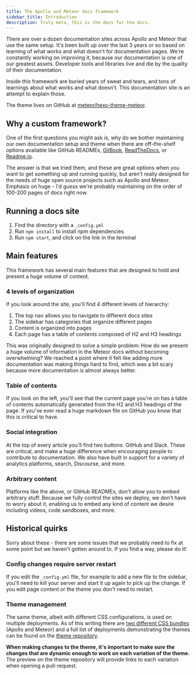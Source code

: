 ```yaml
---
title: The Apollo and Meteor docs framework
sidebar_title: Introduction
description: Truly meta, this is the docs for the docs.
---
```


There are over a dozen documentation sites across Apollo and Meteor that use the same setup. It's been built up over the last 3 years or so based on learning of what works and what doesn't for documentation pages. We're constantly working on improving it, because our documentation is one of our greatest assets. Developer tools and libraries live and die by the quality of their documentation.

Inside this framework are buried years of sweat and tears, and tons of learnings about what works and what doesn't. This documentation site is an attempt to explain those.

The theme lives on GitHub at [meteor/hexo-theme-meteor](https://github.com/meteor/hexo-theme-meteor).

<h2 id="why">Why a custom framework?</h2>

One of the first questions you might ask is, why do we bother maintaining our own documentation setup and theme when there are off-the-shelf options available like GitHub READMEs, [GitBook](https://www.gitbook.com/), [ReadTheDocs](https://readthedocs.org/), or [Readme.io](http://readme.io/).

The answer is that we tried them, and these are great options when you want to get something up and running quickly, but aren't really designed for the needs of huge open source projects such as Apollo and Meteor. Emphasis on huge - I'd guess we're probably maintaining on the order of 100-200 pages of docs right now.

<h2 id="running">Running a docs site</h2>

1. Find the directory with a `_config.yml`
2. Run `npm install` to install npm dependencies
3. Run `npm start`, and click on the link in the terminal

<h2 id="features">Main features</h2>

This framework has several main features that are designed to hold and present a huge volume of content.

<h3 id="organization">4 levels of organization</h3>

If you look around the site, you'll find 4 different levels of hierarchy:

1. The top nav allows you to navigate to different docs sites
2. The sidebar has categories that organize different pages
3. Content is organized into pages
4. Each page has a table of contents composed of H2 and H3 headings

This was originally designed to solve a simple problem: How do we present a huge volume of information in the Meteor docs without becoming overwhelming? We reached a point where it felt like adding more documentation was making things hard to find, which was a bit scary because more documentation is almost always better.

<h3 id="toc">Table of contents</h3>

If you look on the left, you'll see that the current page you're on has a table of contents automatically generated from the H2 and H3 headings of the page. If you've ever read a huge markdown file on GitHub you know that this is critical to have.

<h3 id="social">Social integration</h3>

At the top of every article you'll find two buttons: GitHub and Slack. These are critical, and make a huge difference when encouraging people to contribute to documentation. We also have built in support for a variety of analytics platforms, search, Discourse, and more.

<h3 id="flexible">Arbitrary content</h3>

Platforms like the above, or GitHub READMEs, don't allow you to embed arbitrary stuff. Because we fully control the sites we deploy, we don't have to worry about it, enabling us to embed any kind of content we desire including videos, code sandboxes, and more.

<h2 id="quirks">Historical quirks</h2>

Sorry about these - there are some issues that we probably need to fix at some point but we haven't gotten around to. If you find a way, please do it!

<h3 id="config-refresh">Config changes require server restart</h3>

If you edit the `_config.yml` file, for example to add a new file to the sidebar, you'll need to kill your server and start it up again to pick up the change. If you edit page content or the theme you don't need to restart.

<h3 id="meteor-apollo-split">Theme management</h3>

The same theme, albeit with different CSS configurations, is used on multiple deployments.  As of this writing there are [two different CSS bundles](https://github.com/meteor/hexo-theme-meteor/search?utf8=%E2%9C%93&q=import+color+overrides+for+this+variation&type=) (Apollo and Meteor) and a full list of deployments demonstrating the themes can be found on the [theme repository](https://github.com/meteor/hexo-theme-meteor).

**When making changes to the theme, it's important to make sure the changes that are dynamic enough to work on each variation of the theme.**  The preview on the theme repository will provide links to each variation when opening a pull-request.
